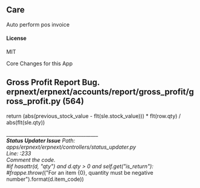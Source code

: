 ## Care

Auto perform pos invoice

#### License

MIT

Core Changes for this App

## Gross Profit Report Bug. erpnext/erpnext/accounts/report/gross_profit/gross_profit.py  (564)
return (abs(previous_stock_value - flt(sle.stock_value))) * flt(row.qty) / abs(flt(sle.qty))

_______________________________________<br>
<b>Status Updater Issue</b>
Path: apps/erpnext/erpnext/controllers/status_updater.py<br>
Line: :233<br>
Comment the code.<br>
#if hasattr(d, "qty") and d.qty > 0 and self.get("is_return"):<br>
#frappe.throw(_("For an item {0}, quantity must be negative number").format(d.item_code))

